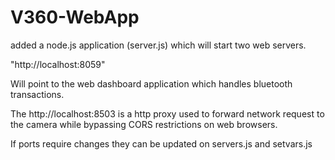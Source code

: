 # V360-WebApp
added a node.js application (server.js) which will start two web servers.

"http://localhost:8059"

Will point to the web dashboard application which handles bluetooth transactions.

The http://localhost:8503 is a http proxy used to forward network request to the camera while bypassing CORS restrictions on web browsers.

If ports require changes they can be updated on servers.js and setvars.js
